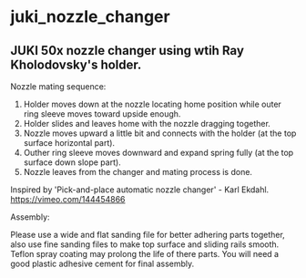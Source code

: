 # juki_nozzle_changer

## JUKI 50x nozzle changer using wtih Ray Kholodovsky's holder.

Nozzle mating sequence:

 1. Holder moves down at the nozzle locating home position while outer ring sleeve moves toward upside enough.
 2. Holder slides and leaves home with the nozzle dragging together.
 3. Nozzle moves upward a little bit and connects with the holder (at the top surface horizontal part).
 4. Outher ring sleeve moves downward and expand spring fully (at the top surface down slope part).
 5. Nozzle leaves from the changer and mating process is done.

Inspired by 'Pick-and-place automatic nozzle changer' - Karl Ekdahl. https://vimeo.com/144454866

Assembly:

Please use a wide and flat sanding file for better adhering parts together, also use fine sanding files to make top surface and sliding rails smooth. Teflon spray coating may prolong the life of there parts. You will need a good plastic adhesive cement for final assembly.
